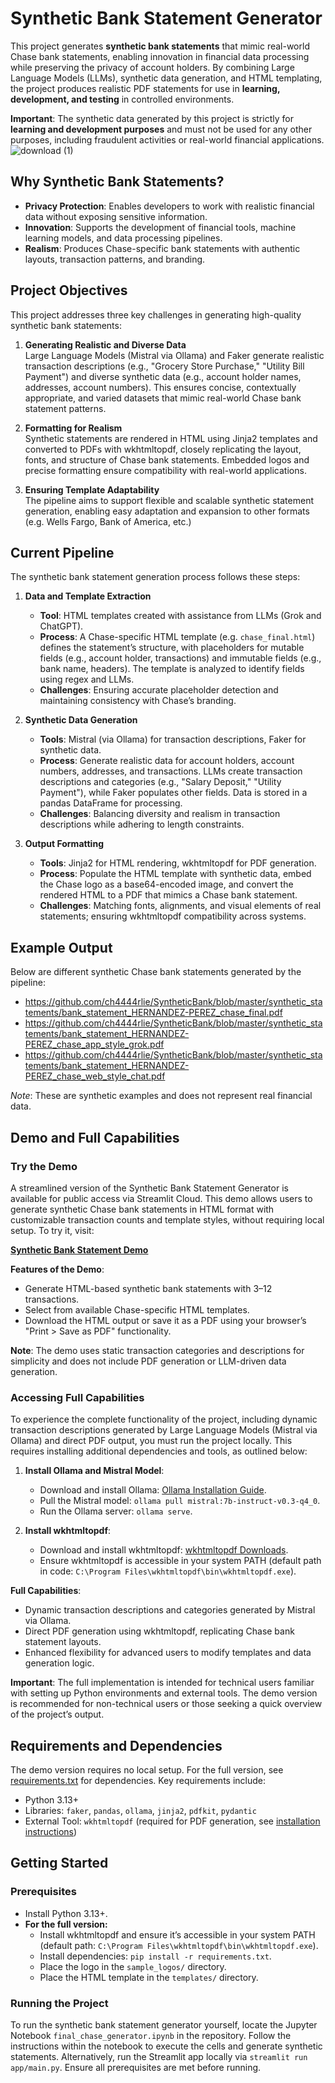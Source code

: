 # Synthetic Bank Statement Generator

This project generates **synthetic bank statements** that mimic real-world Chase bank statements, enabling innovation in financial data processing while preserving the privacy of account holders. By combining Large Language Models (LLMs), synthetic data generation, and HTML templating, the project produces realistic PDF statements for use in **learning, development, and testing** in controlled environments.

**Important**: The synthetic data generated by this project is strictly for **learning and development purposes** and must not be used for any other purposes, including fraudulent activities or real-world financial applications.
![download (1)](https://github.com/user-attachments/assets/f631473f-af86-40e6-9b9c-edf53c7482d3)

## Why Synthetic Bank Statements?
- **Privacy Protection**: Enables developers to work with realistic financial data without exposing sensitive information.
- **Innovation**: Supports the development of financial tools, machine learning models, and data processing pipelines.
- **Realism**: Produces Chase-specific bank statements with authentic layouts, transaction patterns, and branding.

## Project Objectives

This project addresses three key challenges in generating high-quality synthetic bank statements:

1. **Generating Realistic and Diverse Data**  
   Large Language Models (Mistral via Ollama) and Faker generate realistic transaction descriptions (e.g., "Grocery Store Purchase," "Utility Bill Payment") and diverse synthetic data (e.g., account holder names, addresses, account numbers). This ensures concise, contextually appropriate, and varied datasets that mimic real-world Chase bank statement patterns.

2. **Formatting for Realism**  
   Synthetic statements are rendered in HTML using Jinja2 templates and converted to PDFs with wkhtmltopdf, closely replicating the layout, fonts, and structure of Chase bank statements. Embedded logos and precise formatting ensure compatibility with real-world applications.

3. **Ensuring Template Adaptability**  
   The pipeline aims to support flexible and scalable synthetic statement generation, enabling easy adaptation and expansion to other formats (e.g. Wells Fargo, Bank of America, etc.)

## Current Pipeline

The synthetic bank statement generation process follows these steps:

1. **Data and Template Extraction**  
   - **Tool**: HTML templates created with assistance from LLMs (Grok and ChatGPT).  
   - **Process**: A Chase-specific HTML template (e.g. `chase_final.html`) defines the statement’s structure, with placeholders for mutable fields (e.g., account holder, transactions) and immutable fields (e.g., bank name, headers). The template is analyzed to identify fields using regex and LLMs.  
   - **Challenges**: Ensuring accurate placeholder detection and maintaining consistency with Chase’s branding.

2. **Synthetic Data Generation**  
   - **Tools**: Mistral (via Ollama) for transaction descriptions, Faker for synthetic data.  
   - **Process**: Generate realistic data for account holders, account numbers, addresses, and transactions. LLMs create transaction descriptions and categories (e.g., "Salary Deposit," "Utility Payment"), while Faker populates other fields. Data is stored in a pandas DataFrame for processing.  
   - **Challenges**: Balancing diversity and realism in transaction descriptions while adhering to length constraints.

3. **Output Formatting**  
   - **Tools**: Jinja2 for HTML rendering, wkhtmltopdf for PDF generation.  
   - **Process**: Populate the HTML template with synthetic data, embed the Chase logo as a base64-encoded image, and convert the rendered HTML to a PDF that mimics a Chase bank statement.  
   - **Challenges**: Matching fonts, alignments, and visual elements of real statements; ensuring wkhtmltopdf compatibility across systems.

## Example Output
Below are different synthetic Chase bank statements generated by the pipeline:
- https://github.com/ch4444rlie/SyntheticBank/blob/master/synthetic_statements/bank_statement_HERNANDEZ-PEREZ_chase_final.pdf
- https://github.com/ch4444rlie/SyntheticBank/blob/master/synthetic_statements/bank_statement_HERNANDEZ-PEREZ_chase_app_style_grok.pdf
- https://github.com/ch4444rlie/SyntheticBank/blob/master/synthetic_statements/bank_statement_HERNANDEZ-PEREZ_chase_web_style_chat.pdf

*Note*: These are synthetic examples and does not represent real financial data.

## Demo and Full Capabilities

### Try the Demo
A streamlined version of the Synthetic Bank Statement Generator is available for public access via Streamlit Cloud. This demo allows users to generate synthetic Chase bank statements in HTML format with customizable transaction counts and template styles, without requiring local setup. To try it, visit:

[**Synthetic Bank Statement Demo**](https://syntheticbank-xutpjbpmddrzxd8tg2hgsw.streamlit.app/)

**Features of the Demo**:
- Generate HTML-based synthetic bank statements with 3–12 transactions.
- Select from available Chase-specific HTML templates.
- Download the HTML output or save it as a PDF using your browser’s "Print > Save as PDF" functionality.

**Note**: The demo uses static transaction categories and descriptions for simplicity and does not include PDF generation or LLM-driven data generation.

### Accessing Full Capabilities
To experience the complete functionality of the project, including dynamic transaction descriptions generated by Large Language Models (Mistral via Ollama) and direct PDF output, you must run the project locally. This requires installing additional dependencies and tools, as outlined below:

1. **Install Ollama and Mistral Model**:
   - Download and install Ollama: [Ollama Installation Guide](https://ollama.ai/download).
   - Pull the Mistral model: `ollama pull mistral:7b-instruct-v0.3-q4_0`.
   - Run the Ollama server: `ollama serve`.

2. **Install wkhtmltopdf**:
   - Download and install wkhtmltopdf: [wkhtmltopdf Downloads](https://wkhtmltopdf.org/downloads.html).
   - Ensure wkhtmltopdf is accessible in your system PATH (default path in code: `C:\Program Files\wkhtmltopdf\bin\wkhtmltopdf.exe`).

**Full Capabilities**:
- Dynamic transaction descriptions and categories generated by Mistral via Ollama.
- Direct PDF generation using wkhtmltopdf, replicating Chase bank statement layouts.
- Enhanced flexibility for advanced users to modify templates and data generation logic.

**Important**: The full implementation is intended for technical users familiar with setting up Python environments and external tools. The demo version is recommended for non-technical users or those seeking a quick overview of the project’s output.

## Requirements and Dependencies
The demo version requires no local setup. For the full version, see [requirements.txt](https://github.com/ch4444rlie/SyntheticBank/blob/master/requirements.txt) for dependencies. Key requirements include:
- Python 3.13+
- Libraries: `faker`, `pandas`, `ollama`, `jinja2`, `pdfkit`, `pydantic`
- External Tool: `wkhtmltopdf` (required for PDF generation, see [installation instructions](https://wkhtmltopdf.org/downloads.html))

## Getting Started
### Prerequisites
- Install Python 3.13+.
- **For the full version:**
  - Install wkhtmltopdf and ensure it’s accessible in your system PATH (default path: `C:\Program Files\wkhtmltopdf\bin\wkhtmltopdf.exe`).
  - Install dependencies: `pip install -r requirements.txt`.
  - Place the logo in the `sample_logos/` directory.
  - Place the HTML template in the `templates/` directory.

### Running the Project
To run the synthetic bank statement generator yourself, locate the Jupyter Notebook `final_chase_generator.ipynb` in the repository. Follow the instructions within the notebook to execute the cells and generate synthetic statements. Alternatively, run the Streamlit app locally via `streamlit run app/main.py`. Ensure all prerequisites are met before running.
